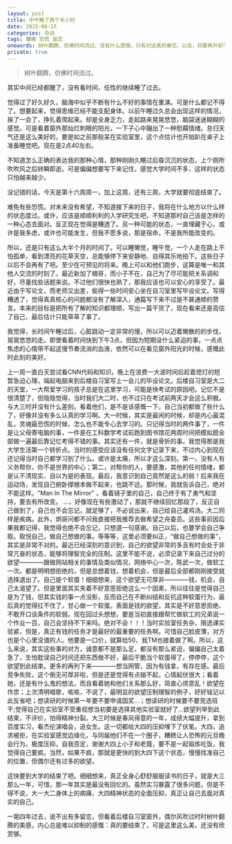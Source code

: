 ```yaml
---
layout: post
title: 中午睡了两个半小时
date: 2015-06-15
categories: 杂谈
tags: 慵懒 恐慌 留恋
onewords: 树叶翻腾，仿佛时间流过。没有什么遗憾，只有对这美的眷恋。以及，将要离开却不是离开的恐慌。
private: true
---
```

> 树叶翻腾，仿佛时间流过。

其实中间已经都醒了，没有看时间，任性的继续睡了过去。

觉得过了好久好久，脑海中似乎不断有什么不好的事情在重演。可是什么都记不得了。想要起来，觉得思维已经不能支配身体。以前午睡过久总会出现这样的情况，挨了一会了，挣扎着爬起来。却是全身乏力，走起路来晃晃悠悠，脑袋迷迷糊糊的感觉。可是看着窗外那灿烂刺眼的阳光，一下子心中蹦出了一种慰藉情绪。总归天气还是这么美好的，要是如之前那般呆在实验室里，这个点估计也开始趴在桌子上准备睡觉吧。现在是2点40左右。

不知道怎么正确的表达我的那种心情，那种刚刚久睡过后昏沉沉的状态，上个厕所吹吹风之后转瞬即逝。可是偏偏想要写下来记住，感觉大学时间不多，这样的状态只怕越来越少。

没记错的话，今天是第十六周周一，加上这周，还有三周，大学就要彻底结束了。

难免有些恐慌。对未来没有希望，不知道接下来的日子，我将在什么地方以什么样的状态度过。或许，应该是顺顺利利的入学研究生吧，不知道那时自己该是怎样的一种心态去面对。反正现在觉得是糟透了。另一种可能的状态，一直埋藏于心，或许是我多虑，或许也可能发生，但我不愿多说，那是宿命，不是我所能改变的。

所以，还是只有这么大半个月的时间了。可以睡懒觉，睡午觉，一个人走在路上不怕孤单，看到漂亮的花草天空，总能够停下来安静地、自得其乐地拍下。这些日子以后不会再有了吧。至少在可预见的将来。晚上可以和他们跑步，这算是唯一和其他人交流的时刻了。最近新加了楠哥，而小子不在，自己为了尽可能把关系调和好，尽量找些话题来说。不过他们很快也熟了，那我应该也可以安心的享受了。最近由于写论文，而老师又出差，偷得一些时间安心坐在自习室里写毕设论文。写得糟透了，觉得真真核心的问题都没有了解深入，通篇写下来不过是不甚通顺的赘言。本来的目标是把所有了解的知识都理顺，写出一篇干货了，现在看来还是高估了自己，最后估计只能草草了事了。

我觉得，长时间午睡过后，心脏跳动一定非常的慢，所以可以迈着懒散的的步伐，晃晃悠悠的走。即使看着时间快到下午3点，但因为短期没什么紧迫的事，一点点焦虑的心情带不起这慢节奏流淌的血液，依然可以在看见窗外阳光的时候，感慨此时此刻的美好。

上一周一直白天尝试看CNN代码和知识，晚上在浪费一大波时间后趁着熄灯的短暂急迫心理，端起电脑来到后楼自习室写上一会儿的毕设论文。后楼自习室是大二的天堂，一大帮爱学习的孩子总是在这里学习，可能是快考试的原因吧。记忆不是很清楚了，但隐隐觉得，当时我们大二时，也不过只在考试前两天才会这么积极。与大三时并没有什么差别。看着他们，是不是该感慨一下，自己当初都做了些什么了，好像并没有多么认真的学习啊。大一时候，其实是最闲的时候，却是内心最混乱，灵魂最恐慌的时候，怎么也不能专心去学习的。只记得当时的两件事了，一件是让父母寄电脑的事，一件是在工科数学考试前跑到图书馆花两周时间把模拟题全部做一遍最后靠记忆考得不错的事。其实还有一件，就是骨折的事。我觉得那是我大学生活第一个转折点。当时的感受应该没有任何文字记录下来，不过内心到现在还记得当时自己都学习到了什么。或许是太痛，所以才这么深刻。第一，没有人有义务帮你，你不是世界的中心；第二，对帮你的人，要感激，其他的任何情绪，都是认不清现实、自以为是的表现。最后，我意识到自己竟然是这么的弱！后来我在运动场，发现自己俯卧撑根本做不起来，也跳不远。那时候，我就告诉自己，绝对不能这样。"Man In The Mirror" ，看着镜子里的自己，自己终于有了勇气和坚持，要去有所改变。 ...，好像现在有些激动了，那就不继续回忆那段了，反正自己做到了，自己也不会忘记，就足够了，不必说出来，自己给自己灌鸡汤。大二同样是疾病。此外，炯哥问都不问我直接把我推荐去做希望之舟委员。这些事前因后果我都记得，我觉得也绝不会忘记，只想道一句感谢。自己以后，也要学会自己争取。取悦自己，做自己想做的事。等等等，这里必须要纠正，“做自己想做的事”，其实是非常不对的。最近已经深刻的意识到，自己的欲望非常的多且有时会处于非常亢奋的状态，能够将理智完全的压制。这里不能不说，必须记录下来自己过分的欲望————跟做网站相关的事情及类似情况，网络中心一次，陈武一次，做软工一次。都是明明想拒绝的，但是总想着钱，想着机会，但是最后全部都刚刚接受就选择退出了。自己是个软蛋！细细想来，这个欲望无可厚非————钱，机会，自己太渴望了。但是里面其实夹着不好意思拒绝这么一个因素，所以往往是觉得自己是为了钱，但其实钱的事一点没影，反而自己在不断纠结和反抗这种软蛋行为，最后真的觉得扛不住了，甘心做一个软蛋。表面是钱的欲望，其实是不好意思拒绝、不敢开口谈条件的软弱。现在回过头想想，要是当初直接跟帮忙做软工的兄弟说一个作业一百，自己会坚持不下来吗。绝对不会！！！当时实验室任务杂，限选课实验紧，但是，真正有钱的任务才是最好的最重要的任务啊。可惜自己脸皮薄，对方也是个心里没谱的人。他要是一口价，就算给50，我TM也接着做了啊。所以，这么来说，其实这些事的对方，诚意都不是那么足，都没有那么紧迫，偏偏自己太着急了，生怕耽误自己时间还把东西做不好，最后干脆当个软蛋得了。停停停，这个欲望到此结束。更多的再列下来————想当网管，因为有钱拿，有存在感。最后竞争失败，这个倒无可厚非啦，但是还是觉得有点输不起，心情起伏很大；看着她，还是有什么鬼的想法，而且看着她和他们关系那么好，简直心烦意乱！欲望在作祟；上次清明唱歌，咳咳，不说了，最明显的欲望压制理智的例子，好好铭记以此反省吧；想读研的时候第一年要不要申请国奖...；想读研的时候要不要竞选班干;觉得自己在实验室不受重视想当初要是选择其他实验室就好了...欲望列举到此结束，不评价，怕得精神分裂。大三时候是春风得意的一年，成绩大幅提升，拿到百度实习，看杰伦演唱会，追女生。这一切都给大四的压抑埋下了伏笔。大四，追求被拒，在实验室感觉边缘化，与同届他们不在一个圈子，糟糕让人恐怖的元旦晚会行为。极度压抑，自我否定，谢谢大四上小子和老聂，要不是一起锻炼吃饭，我觉得自己要疯。当然，如果不疯，那就是更快的到大四下这个状态，慢慢找准自己的位置，但偶尔还有过多的欲望。

这快要到大学的结束了吧。细细想来，真正全身心舒舒服服读书的日子，就是大三那么一年，可惜，那一年其实是最没有回忆的。虽然实习暴露了很多问题，但是不得不说，大一大二身体上的病痛，大四精神状态的全面压抑，真正让自己去面对真实的自己。

一晃四年过去，说不出有多留恋，但看着后楼自习室窗外，偶尔风吹过时时树叶翻腾的美感，内心总是难以抑制的感慨：真的要结束了，可是这里这么美，还没有欣赏够。




